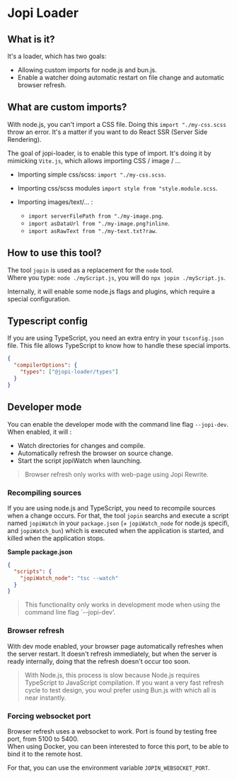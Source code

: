 # Jopi Loader

## What is it?

It's a loader, which has two goals:
* Allowing custom imports for node.js and bun.js.
* Enable a watcher doing automatic restart on file change and automatic browser refresh.


## What are custom imports?

With node.js, you can't import a CSS file. Doing this `import "./my-css.scss` throw an error.
It's a matter if you want to do React SSR (Server Side Rendering).

The goal of jopi-loader, is to enable this type of import.
It's doing it by mimicking `Vite.js`, which allows importing CSS / image / ...

* Importing simple css/scss: `import "./my-css.scss`.
* Importing css/scss modules `import style from "style.module.scss`.

* Importing images/text/... :
  * `import serverFilePath from "./my-image.png`.
  * `import asDataUrl from "./my-image.png?inline`.
  * `import asRawText from "./my-text.txt?raw`.

## How to use this tool?

The tool `jopin` is used as a replacement for the `node` tool.  
Where you type: `node ./myScript.js`, you will do `npx jopin ./myScript.js`.

Internally, it will enable some node.js flags and plugins, which require a special configuration.

## Typescript config

If you are using TypeScript, you need an extra entry in your `tsconfig.json` file.
This file allows TypeScript to know how to handle these special imports.

```json
{
  "compilerOptions": {
    "types": ["@jopi-loader/types"]
  }
}
```

## Developer mode

You can enable the developer mode with the command line flag `--jopi-dev`.
When enabled, it will :
* Watch directories for changes and compile.
* Automatically refresh the browser on source change.
* Start the script jopiWatch when launching.

> Browser refresh only works with web-page using Jopi Rewrite.

### Recompiling sources

If you are using node.js and TypeScript, you need to recompile sources when a change occurs.
For that, the tool `jopin` searchs and execute a script named `jopiWatch` in your `package.json`
(+ `jopiWatch_node` for node.js specifi, and `jopiWatch_bun`) which is executed when the application is started,
and killed when the application stops.

**Sample package.json**

```json
{
  "scripts": {
    "jopiWatch_node": "tsc --watch"
  }
}
```

> This functionality only works in development mode when using the command line flag `--jopi-dev'.

### Browser refresh

With dev mode enabled, your browser page automatically refreshes when the server restart.
It doesn't refresh immediately, but when the server is ready internally, doing that the
refresh doesn't occur too soon.

> With Node.js, this process is slow because Node.js requires TypeScript to JavaScript compilation.
> If you want a very fast refresh cycle to test design, you woul prefer using Bun.js with
> which all is near instantly.

### Forcing websocket port

Browser refresh uses a websocket to work. Port is found by testing free port, from 5100 to 5400.  
When using Docker, you can been interested to force this port, to be able to bind it to the remote host.

For that, you can use the environment variable `JOPIN_WEBSOCKET_PORT`. 
